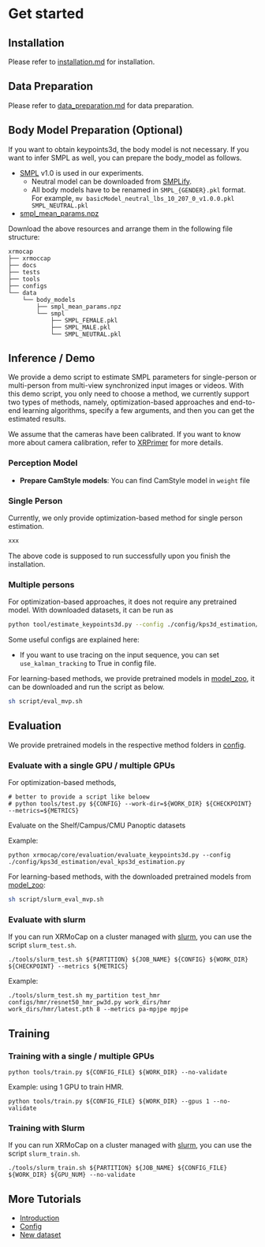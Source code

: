 # Get started

## Installation

Please refer to [installation.md](./installation.md) for installation.

## Data Preparation

Please refer to [data_preparation.md](./dataset_preparation.md) for data preparation.

## Body Model Preparation (Optional)

If you want to obtain keypoints3d, the body model is not necessary.
If you want to infer SMPL as well, you can prepare the body_model as follows.

- [SMPL](https://smpl.is.tue.mpg.de/) v1.0 is used in our experiments.
  - Neutral model can be downloaded from [SMPLify](https://smplify.is.tue.mpg.de/).
  - All body models have to be renamed in `SMPL_{GENDER}.pkl` format. <br/>
    For example, `mv basicModel_neutral_lbs_10_207_0_v1.0.0.pkl SMPL_NEUTRAL.pkl`
- [smpl_mean_params.npz](https://openmmlab-share.oss-cn-hangzhou.aliyuncs.com/mmhuman3d/models/smpl_mean_params.npz?versionId=CAEQHhiBgICN6M3V6xciIDU1MzUzNjZjZGNiOTQ3OWJiZTJmNThiZmY4NmMxMTM4)

Download the above resources and arrange them in the following file structure:

```text
xrmocap
├── xrmoccap
├── docs
├── tests
├── tools
├── configs
└── data
    └── body_models
        ├── smpl_mean_params.npz
        └── smpl
            ├── SMPL_FEMALE.pkl
            ├── SMPL_MALE.pkl
            └── SMPL_NEUTRAL.pkl
```

## Inference / Demo

We provide a demo script to estimate SMPL parameters for single-person or multi-person from multi-view synchronized input images or videos. With this demo script, you only need to choose a method, we currently support two types of methods, namely, optimization-based approaches and end-to-end learning algorithms, specify a few arguments, and then you can get the estimated results.

We assume that the cameras have been calibrated. If you want to know more about camera calibration, refer to [XRPrimer]() for more details.

### Perception Model

 -  **Prepare CamStyle models**:
You can find CamStyle model in `weight` file

### Single Person

Currently, we only provide optimization-based method for single person estimation.

```bash
xxx
```

The above code is supposed to run successfully upon you finish the installation.

### Multiple persons

For optimization-based approaches, it does not require any pretrained model. With downloaded datasets, it can be run as

```bash
python tool/estimate_keypoints3d.py --config ./config/kps3d_estimation/shelf_config/estimate_kps3d.py
```

Some useful configs are explained here:

 - If you want to use tracing on the input sequence, you can set `use_kalman_tracking` to True in config file.

For learning-based methods, we provide pretrained models in [model_zoo](), it can be downloaded and run the script as below.

```bash
sh script/eval_mvp.sh
```

## Evaluation

We provide pretrained models in the respective method folders in [config](config).

### Evaluate with a single GPU / multiple GPUs

For optimization-based methods,

```shell
# better to provide a script like beloew
# python tools/test.py ${CONFIG} --work-dir=${WORK_DIR} ${CHECKPOINT} --metrics=${METRICS}
```

Evaluate on the Shelf/Campus/CMU Panoptic datasets

Example:
```shell
python xrmocap/core/evaluation/evaluate_keypoints3d.py --config ./config/kps3d_estimation/eval_kps3d_estimation.py
```

For learning-based methods, with the downloaded pretrained models from [model_zoo]():

```bash
sh script/slurm_eval_mvp.sh
```

### Evaluate with slurm

If you can run XRMoCap on a cluster managed with [slurm](https://slurm.schedmd.com/), you can use the script `slurm_test.sh`.

```shell
./tools/slurm_test.sh ${PARTITION} ${JOB_NAME} ${CONFIG} ${WORK_DIR} ${CHECKPOINT} --metrics ${METRICS}
```
Example:
```shell
./tools/slurm_test.sh my_partition test_hmr configs/hmr/resnet50_hmr_pw3d.py work_dirs/hmr work_dirs/hmr/latest.pth 8 --metrics pa-mpjpe mpjpe
```


## Training

### Training with a single / multiple GPUs

```shell
python tools/train.py ${CONFIG_FILE} ${WORK_DIR} --no-validate
```
Example: using 1 GPU to train HMR.
```shell
python tools/train.py ${CONFIG_FILE} ${WORK_DIR} --gpus 1 --no-validate
```

### Training with Slurm

If you can run XRMoCap on a cluster managed with [slurm](https://slurm.schedmd.com/), you can use the script `slurm_train.sh`.

```shell
./tools/slurm_train.sh ${PARTITION} ${JOB_NAME} ${CONFIG_FILE} ${WORK_DIR} ${GPU_NUM} --no-validate
```


## More Tutorials

- [Introduction](./tutorials/introduction.md)
- [Config](./tutorials/config.md)
- [New dataset](./tutorials/new_dataset.md)
